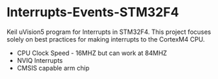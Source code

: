 # Interrupts-Events-STM32F4

Keil uVision5 program for Interrupts in STM32F4. This project focuses solely on best practices for making interrupts to the CortexM4 CPU.

- CPU Clock Speed - 16MHZ but can work at 84MHZ
- NVIQ Interrupts
- CMSIS capable arm chip
